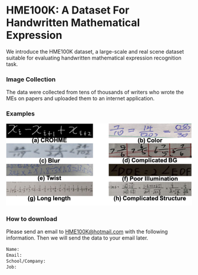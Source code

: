 # HME100K: A Dataset For Handwritten Mathematical Expression 

We introduce the HME100K dataset, a large-scale and real scene dataset suitable 
for evaluating handwritten mathematical expression recognition task.

### Image Collection

The data were collected from tens of thousands of writers who wrote the MEs on papers and uploaded them to an internet application. 

### Examples

![Examples](https://github.com/Phymond/HME100K/blob/main/examples/examples.png)


### How to download

Please send an email to HME100K@hotmail.com with the following information. Then we will send the data to your email later.

    Name:
    Email:
    School/Company:
    Job:

